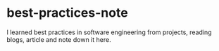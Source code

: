 # best-practices-note
I learned best practices in software engineering from projects, reading blogs, article and note down it here.
